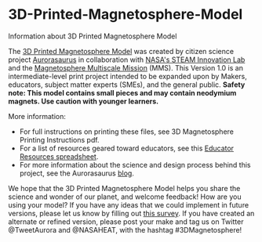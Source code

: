 # 3D-Printed-Magnetosphere-Model
Information about 3D Printed Magnetosphere Model

The [3D Printed Magnetosphere Model](http://d2e3j4dnfz1tx9.cloudfront.net/img/profiles/Exploration_Idea_Profile_3DMagnetosphere.pdf) was created by citizen science project [Aurorasaurus](https://aurorasaurus.org/) in collaboration with [NASA's STEAM Innovation Lab](http://www.steaminnovationlab.org/) and the [Magnetosphere Multiscale Mission](https://mms.gsfc.nasa.gov/) (MMS). This Version 1.0 is an intermediate-level print project intended to be expanded upon by Makers, educators, subject matter experts (SMEs), and the general public. **Safety note: This model contains small pieces and may contain neodymium magnets. Use caution with younger learners.**

More information:
 - For full instructions on printing these files, see 3D Magnetosphere Printing Instructions pdf. 
 - For a list of resources geared toward educators, see this [Educator Resources spreadsheet](https://docs.google.com/spreadsheets/d/1QfDlhG2O72phZI_7t0uIQ8bgQ7eM31yvys8AVVHVJJA/edit#gid=1069218804).
 - For more information about the science and design process behind this project, see the Aurorasaurus [blog](http://blog.aurorasaurus.org/?p=1389). 

We hope that the 3D Printed Magnetosphere Model helps you share the science and wonder of our planet, and welcome feedback! How are you using your model? If you have any ideas that we could implement in future versions, please let us know by filling out [this survey](https://docs.google.com/forms/d/e/1FAIpQLSfiab75UhEkpb8QFmCG-TDFRf9Q5MkR0pn13hjfELUMNCw_sA/viewform). If you have created an alternate or refined version, please post your make and tag us on Twitter @TweetAurora and @NASAHEAT, with the hashtag #3DMagnetosphere!
